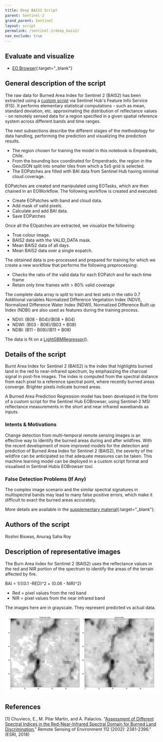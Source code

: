 ```yaml
---
title: Deep BAIS2 Script
parent: Sentinel-2
grand_parent: Sentinel
layout: script
permalink: /sentinel-2/deep_bais2/
nav_exclude: true
---
```



## Evaluate and visualize   
 - [EO Browser](https://apps.sentinel-hub.com/eo-browser/?zoom=9&lat=50.76339&lng=3.01712&themeId=DEFAULT-THEME&datasetId=S2L2A&fromTime=2020-02-25T00%3A00%3A00.000Z&toTime=2020-02-25T23%3A59%3A59.999Z&visualizationUrl=https%3A%2F%2Fservices.sentinel-hub.com%2Fogc%2Fwms%2Fbd86bcc0-f318-402b-a145-015f85b9427e&evalscripturl=https%3A%2F%2Fraw.githubusercontent.com%2Froshni-b%2Feolearn-scripts%2Fmain%2FBAI_LGBMr_eval.js#custom-script){:target="_blank"} 


## General description of the script

The raw data for Burned Area Index for Sentinel 2 (BAIS2) has been extracted using a [custom script](https://custom-scripts.sentinel-hub.com/sentinel-2/bais2/) via Sentinel Hub's Feature Info Service (FIS). It performs elementary statistical computations - such as mean, standard deviation, etc. approximating the distribution of reflectance values - on remotely sensed data for a region specified in a given spatial reference system across different bands and time ranges. 

The next subsections describe the different stages of the methodology for data handling, performing the prediction and visualizing the prediction results.

- The region chosen for training the model in this notebook is Empedrado, Chile.
- From the bounding box coordinated for Emperdrado, the region in the GeoJSON split into smaller tiles from which a 5x5 grid is selected.
- The EOPatches are filled with BAI data from Sentinel Hub having minimal cloud coverage.

EOPatches are created and manipulated using EOTasks, which are then chained in an EOWorkflow. The following workflow is created and executed:

- Create EOPatches with band and cloud data.
- Add mask of valid pixels.
- Calculate and add BAI data.
- Save EOPatches

Once all the EOpatches are extracted, we visualize the following:

- True colour image.
- BAIS2 data with the VALID_DATA mask.
- Mean BAIS2 data of all days.
- Mean BAIS2 data over a single eopatch.

The obtained data is pre-processed and prepared for training for which we create a new workflow that performs the following preprocessing:

- Checks the ratio of the valid data for each EOPatch and for each time frame
- Retain only time frames with > 80% valid coverage


The complete data array is split to train and test sets in the ratio 0.7 Additional variables Normalized Difference Vegetation Index (NDVI), Normalized Difference Water Index  (NDWI), Normalized Difference Built up Index (NDBI) are also used as features during the training process.

- NDVI: (B08 - B04)/(B08 + B04)
- NDWI: (B03 - B08)/(B03 + B08)
- NDBI: (B11 - B08)/(B11 + B08)

The data is fit on a [LightGBMRegressor()](https://lightgbm.readthedocs.io/en/latest/pythonapi/lightgbm.LGBMRegressor.html).

## Details of the script

Burnt Area Index for Sentinel 2 (BAIS2) is the index that highlights burned land in the red to near-infrared spectrum, by emphasizing the charcoal signal in post-fire images. The index is computed from the spectral distance from each pixel to a reference spectral point, where recently burned areas converge. Brighter pixels indicate burned areas.

A Burned Area Prediction Regression model has been developed in the form of a custom script for the Sentinel Hub EOBrowser, using Sentinel-2 MSI reflectance measurements in the short and near infrared wavebands as inputs.

### Intents & Motivations

Change detection from multi-temporal remote sensing images is an effective way to identify the burned areas during and after wildfires. With the recent development of more improved models for the detection and prediction of Burned Area Index for Sentinel 2 (BAIS2), the severity of the wildfire can be anticipated so that adequate measures can be taken. This machine learning model can be deployed in a custom script format and visualised in Sentinel Hubís EOBrowser tool.

### False Detection Problems (If Any)

The complex image scenario and the similar spectral signatures in multispectral bands may lead to many false positive errors, which make it difficult to exact the burned areas accurately.

More details are available in the [supplementary material](supplementary_material.pdf){:target="_blank"}.

## Authors of the script

Roshni Biswas, Anurag Saha Roy

## Description of representative images

The Burn Area Index for Sentinel 2 (BAIS2) uses the reflectance values in the red and NIR portion of the spectrum to identify the areas of the terrain affected by fire.

BAI = 1/((0.1 -RED)^2 + (0.06 - NIR)^2)

- Red = pixel values from the red band
- NIR = pixel values from the near infrared band

The images here are in grayscale. They represent predicted vs actual data.

![Deep BAIS2 script result](fig/deepbais2_result.png)

## References

[1] Chuvieco, E., M. Pilar Martin, and A. Palacios. "[Assessment of Different Spectral Indices in the Red-Near-Infrared Spectral Domain for Burned Land Discrimination.](https://www.tandfonline.com/doi/abs/10.1080/01431160210153129)" Remote Sensing of Environment 112 (2002): 2381-2396." (ESRI, 2018)